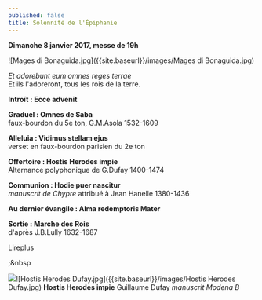 ```yaml
---
published: false
title: Solennité de l'Épiphanie
---
```

**Dimanche 8 janvier 2017, messe de 19h**  


![Mages di Bonaguida.jpg]({{site.baseurl}}/images/Mages di Bonaguida.jpg)


*Et adorebunt eum omnes reges terrae*  
Et ils l'adoreront, tous les rois de la terre.

**Introït : Ecce advenit**

**Graduel : Omnes de Saba**  
faux-bourdon du 5e ton, G.M.Asola 1532-1609

**Alleluia : Vidimus stellam ejus**  
verset en faux-bourdon parisien du 2e ton

**Offertoire : Hostis Herodes impie**  
Alternance polyphonique de G.Dufay 1400-1474

**Communion : Hodie puer nascitur**  
*manuscrit de Chypre* attribué à Jean Hanelle 1380-1436

**Au dernier évangile : Alma redemptoris Mater**

**Sortie : Marche des Rois**  
d'après J.B.Lully 1632-1687

Lireplus

;&nbsp

![]({{site.baseurl}}/images/Hostis%20Herodes%20Dufay.jpg)![Hostis Herodes Dufay.jpg]({{site.baseurl}}/images/Hostis Herodes Dufay.jpg)
**Hostis Herodes impie** Guillaume Dufay *manuscrit Modena B*
